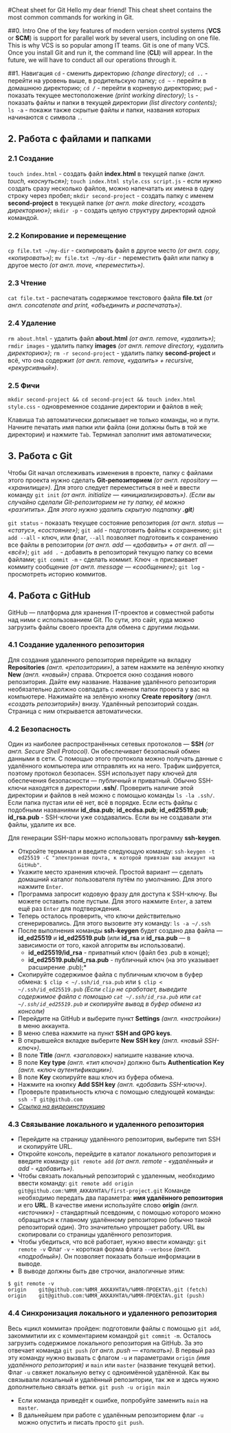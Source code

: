 #Cheat sheet for Git
Hello my dear friend!
This cheat sheet contains the most common commands for working in Git.

##0. Intro
One of the key features of modern version control systems (**VCS** or **SCM**) is support for parallel work by several users, including on one file. This is why VCS is so popular among IT teams.
Git is one of many VCS.
Once you install Git and run it, the command line (**CLI**) will appear. In the future, we will have to conduct all our operations through it.

##1. Навигация
`cd` - сменить директорию *(change directory)*;
`cd ..` - перейти на уровень выше, в родительскую папку;
`cd ~` - перейти в домашнюю директорию;
`cd /` - перейти в корневую директорию;
`pwd` - показать текущее местоположение *(print working directory)*;
`ls` - показать файлы и папки в текущей директории *(list directory contents)*;
`ls -a` - покажи также скрытые файлы и папки, названия которых начинаются с символа `.`.

## 2. Работа с файлами и папками

### 2.1 Создание
`touch index.html` - создать файл **index.html** в текущей папке *(англ. touch, «коснуться»)*;
`touch index.html style.css script.js` - если нужно создать сразу несколько файлов, можно напечатать их имена в одну строку через пробел;
`mkdir second-project` - создать папку с именем **second-project** в текущей папке *(от англ. make directory, «создать директорию»)*;
`mkdir -p` - создать целую структуру директорий одной командой.

### 2.2 Копирование и перемещение
`cp file.txt ~/my-dir` - скопировать файл в другое место *(от англ. copy, «копировать»)*;
`mv file.txt ~/my-dir` - переместить файл или папку в другое место *(от англ. move, «переместить»)*.

### 2.3 Чтение
`cat file.txt` - распечатать содержимое текстового файла **file.txt** *(от англ. concatenate and print, «объединить и распечатать»)*.

### 2.4 Удаление
`rm about.html` - удалить файл **about.html** *(от англ. remove, «удалить»)*;
`rmdir images` - удалить папку **images** *(от англ. remove directory, «удалить директорию»)*;
`rm -r second-project` - удалить папку **second-project** и всё, что она содержит *(от англ. remove, «удалить» + recursive, «рекурсивный»)*.

### 2.5 Фичи
`mkdir second-project && cd second-project && touch index.html style.css` - одновременное создание директории и файлов в ней;

Клавиша `Tab` автоматически дописывает не только команды, но и пути. Начните печатать имя папки или файла (они должны быть в той же директории) и нажмите `Tab`. Терминал заполнит имя автоматически;

## 3. Работа с Git
Чтобы Git начал отслеживать изменения в проекте, папку с файлами этого проекта нужно сделать **Git-репозиторием** *(от англ. repository — «хранилище»)*. Для этого следует переместиться в неё и ввести команду `git init` *(от англ. initialize — «инициализировать»)*.
*(Если вы случайно сделали Git-репозиторием не ту папку, её можно «разгитить». Для этого нужно удалить скрытую подпапку **.git**)*

`git status` - показать текущее состояние репозитория *(от англ. status — «статус», «состояние»)*;
`git add` - подготовить файлы к сохранению;
`git add --all` - ключ, или флаг, `--all` позволяет подготовить к сохранению все файлы в репозитории *(от англ. add — «добавить» + от англ. all — «всё»)*;
`git add .` - добавить в репозиторий текущую папку со всеми файлами;
`git commit -m` - cделать коммит. Ключ `-m` присваивает коммиту сообщение *(от англ. message — «сообщение»)*;
`git log` - просмотреть историю коммитов.

## 4. Работа с GitHub
GitHub — платформа для хранения IT-проектов и совместной работы над ними с использованием Git. По сути, это сайт, куда можно загрузить файлы своего проекта для обмена с другими людьми.

### 4.1 Создание удаленного репозитория
Для создания удаленного репозитория перейдите на вкладку  **Repositories** *(англ. «репозитории»)*, а затем нажмите на зелёную кнопку **New** *(англ. «новый»)* справа.
Откроется окно создания нового репозитория. Дайте ему название. Название удалённого репозитория необязательно должно совпадать с именем папки проекта у вас на компьютере.
Нажимайте на зелёную кнопку **Create repository** *(англ. «создать репозиторий»)* внизу.
Удалённый репозиторий создан. Страница с ним открывается автоматически. 

### 4.2 Безопасность
Один из наиболее распространённых сетевых протоколов — **SSH** *(от англ. Secure Shell Protocol)*. Он обеспечивает безопасный обмен данными в сети. С помощью этого протокола можно получать данные с удалённого компьютера или отправлять их на него. Трафик шифруется, поэтому протокол безопасен.
SSH использует пару ключей для обеспечения безопасности — публичный и приватный.
Обычно SSH-ключи находятся в директории **.ssh/**. Проверить наличие этой директории и файлов в ней можно с помощью команды `ls -la .ssh/`.
Если папка пустая или её нет, всё в порядке. 
Если есть файлы с подобными названиями **id_dsa.pub**; **id_ecdsa.pub**; **id_ed25519.pub**; **id_rsa.pub** - SSH-ключи уже создавались. Если вы не создавали эти файлы, удалите их все.

Для генерации SSH-пары можно использовать программу **ssh-keygen**.

 * Откройте терминал и введите следующую команду: `ssh-keygen -t ed25519 -C "электронная почта, к которой привязан ваш аккаунт на GitHub"`.
 * Укажите место хранения ключей. Простой вариант — сделать домашний каталог пользователя путём по умолчанию. Для этого нажмите `Enter`.
 * Программа запросит кодовую фразу для доступа к SSH-ключу. Вы можете оставить поле пустым. Для этого нажмите `Enter`, а затем ещё раз `Enter` для подтверждения.
 * Теперь осталось проверить, что ключи действительно сгенерировались. Для этого вызовите эту команду:
`ls -a ~/.ssh`
 * После выполнения команды **ssh-keygen** будет создано два файла — **id_ed25519** и **id_ed25519.pub** (или **id_rsa** и **id_rsa.pub** — в зависимости от того, какой алгоритм вы использовали).
   * **id_ed25519/id_rsa** - приватный ключ (файл без .pub в конце);
   * **id_ed25519.pub/id_rsa.pub** - публичный ключ (на это указывает расширение .pub);*
 * Скопируйте содержимое файла с публичным ключом в буфер обмена:
`$ clip < ~/.ssh/id_rsa.pub` или `$ clip < ~/.ssh/id_ed25519.pub`
*(Если `clip` не сработает, выведите содержимое файла с помощью `cat ~/.ssh/id_rsa.pub` или `cat ~/.ssh/id_ed25519.pub` и скопируйте вывод в буфер обмена из консоли)*
 * Перейдите на GitHub и выберите пункт **Settings** *(англ. «настройки»)* в меню аккаунта.
 * В меню слева нажмите на пункт **SSH and GPG keys**.
 * В открывшейся вкладке выберите **New SSH key** *(англ. «новый SSH-ключ»)*.
 * В поле **Title** *(англ. «заголовок»)* напишите название ключа.
 * В поле **Key type** *(англ. «тип ключа»)* должно быть **Authentication Key** *(англ. «ключ аутентификации»)*.
 * В поле **Key** скопируйте ваш ключ из буфера обмена.
 * Нажмите на кнопку **Add SSH key** *(англ. «добавить SSH-ключ»)*.
 * Проверьте правильность ключа с помощью следующей команды: `ssh -T git@github.com`
 * *[Ссылка на видеоинструкцию](https://code.s3.yandex.net/git_Basic/SSH_Screencast.mp4)*

### 4.3 Cвязывание локального и удаленного репозитория
 * Перейдите на страницу удалённого репозитория, выберите тип SSH и скопируйте URL.
 * Откройте консоль, перейдите в каталог локального репозитория и введите команду `git remote add` *(от англ. remote - «удалённый» и add - «добавить»)*.
 * Чтобы связать локальный репозиторий с удаленным, необходимо ввести команду: `git remote add origin git@github.com:%ИМЯ_АККАУНТА%/first-project.git` 
Команде необходимо передать два параметра: **имя удалённого репозитория** и его **URL**. В качестве имени используйте слово **origin** *(англ. «источник»)* - стандартный псевдоним, с помощью которого можно обращаться к главному удалённому репозиторию (обычно такой репозиторий один). Это значительно упрощает работу. URL вы скопировали со страницы удалённого репозитория.
 * Чтобы убедиться, что всё работает, нужно ввести команду: `git remote -v`
Флаг `-v` - короткая форма флага `--verbose` *(англ. «подробный»)*. Он позволяет показать больше информации в выводе.
 * В выводе должны быть две строчки, аналогичные этим:
```
$ git remote -v
origin    git@github.com:%ИМЯ_АККАУНТА%/%ИМЯ-ПРОЕКТА%.git (fetch)
origin    git@github.com:%ИМЯ_АККАУНТА%/%ИМЯ-ПРОЕКТА%.git (push)
```

### 4.4 Синхронизация локального и удаленного репозитория
Весь «цикл коммита» пройден: подготовили файлы с помощью `git add`, закоммитили их с комментарием командой `git commit -m`. Осталось загрузить содержимое локального репозитория на GitHub. За это отвечает команда `git push` *(от англ. push — «толкать»)*.
В первый раз эту команду нужно вызвать с флагом `-u` и параметрами `origin` *(имя удалённого репозитория)* и `main` или `master` (название текущей ветки). Флаг `-u` свяжет локальную ветку с одноимённой удалённой. Как вы связывали локальный и удалённый репозитории, так же и здесь нужно дополнительно связать ветки.
`git push -u origin main` 

* Если команда приведёт к ошибке, попробуйте заменить `main` на `master`.
* В дальнейшем при работе с удалённым репозиторием флаг `-u` можно опустить и писать просто `git push`.